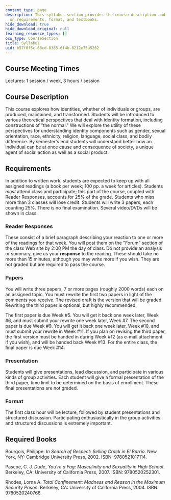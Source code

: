 ```yaml
---
content_type: page
description: This syllabus section provides the course description and information
  on requirements, format, and textbooks.
hide_download: true
hide_download_original: null
learning_resource_types: []
ocw_type: CourseSection
title: Syllabus
uid: b57f0f5c-68cd-8385-6f4b-8212e75a5262
---
```


Course Meeting Times
--------------------

Lectures: 1 session / week, 3 hours / session

Course Description
------------------

This course explores how identities, whether of individuals or groups, are produced, maintained, and transformed. Students will be introduced to various theoretical perspectives that deal with identity formation, including constructions of "the normal." We will explore the utility of these perspectives for understanding identity components such as gender, sexual orientation, race, ethnicity, religion, language, social class, and bodily difference. By semester's end students will understand better how an individual can be at once cause and consequence of society, a unique agent of social action as well as a social product.

Requirements
------------

In addition to written work, students are expected to keep up with all assigned readings (a book per week; 100 pp. a week for articles). Students _must_ attend class and participate; this part of the course, coupled with Reader Responses, accounts for 25% of the grade. Students who miss more than 3 classes will lose credit. Students will write 3 papers, each counting 25%. There is no final examination. Several video/DVDs will be shown in class.

### Reader Responses

These consist of a brief paragraph describing your reaction to one or more of the readings for that week. You will post them on the "Forum" section of the class Web site by 2:00 PM the day of class. Do not provide an analysis or summary, give us your **response** to the reading. These should take no more than 15 minutes, although you may write more if you wish. They are not graded but are required to pass the course.

### Papers

You will write three papers, 7 or more pages (roughly 2000 words) each on an assigned topic. You must rewrite the first two papers in light of the comments you receive. The revised draft is the version that will be graded. Rewriting the third paper is optional, but highly recommended.

The first paper is due Week #5. You will get it back one week later, Week #6, and must submit your rewrite one week later, Week #7. The second paper is due Week #9. You will get it back one week later, Week #10, and must submit your rewrite in Week #11. If you plan on revising the third paper, the first version must be handed in during Week #12 (as e-mail attachment if you wish), and will be handed back Week #13. For the entire class, the final paper is due Week #14.

### Presentation

Students will give presentations, lead discussion, and participate in various kinds of group activities. Each student will give a formal presentation of the third paper, time limit to be determined on the basis of enrollment. These final presentations are not graded.

### Format

The first class hour will be lecture, followed by student presentations and structured discussion. Participating enthusiastically in the group activities and structured discussions is extremely important.

Required Books
--------------

Bourgois, Philippe. _In Search of Respect: Selling Crack in El Barrio_. New York, NY: Cambridge University Press, 2002. ISBN: 9780521017114.

Pascoe, C. J. _Dude_, _You're a Fag: Masculinity and Sexuality in High School_. Berkeley, CA: University of California Press, 2007. ISBN: 9780520252301.

Rhodes, Lorna A. _Total Confinement: Madness and Reason in the Maximum Security Prison_. Berkeley, CA: University of California Press, 2004. ISBN: 9780520240766.